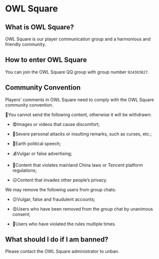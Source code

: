 # OWL Square

## What is OWL Square?

OWL Square is our player communication group and a harmonious and friendly community.

## How to enter OWL Square

You can join the OWL Square QQ group with group number `924303827`.

## Community Convention

Players' comments in OWL Square need to comply with the OWL Square community convention.

🚫You cannot send the following content, otherwise it will be withdrawn:

* 😨Images or videos that cause discomfort;

* 🤬Severe personal attacks or insulting remarks, such as curses, etc.;

* 🤔Earth political speech;

* 💰Vulgar or false advertising;

* 👮Content that violates mainland China laws or Tencent platform regulations;

* 😖Content that invades other people’s privacy.

We may remove the following users from group chats:

* 😕Vulgar, false and fraudulent accounts;

* 😡Users who have been removed from the group chat by unanimous consent;

* 🤪Users who have violated the rules multiple times.

## What should I do if I am banned?

Please contact the OWL Square administrator to unban.
